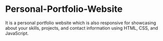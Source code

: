 # Personal-Portfolio-Website

 It is a personal portfolio website which is also  responsive  for showcasing about your skills, projects, and contact information using HTML, CSS, and JavaScript. 
